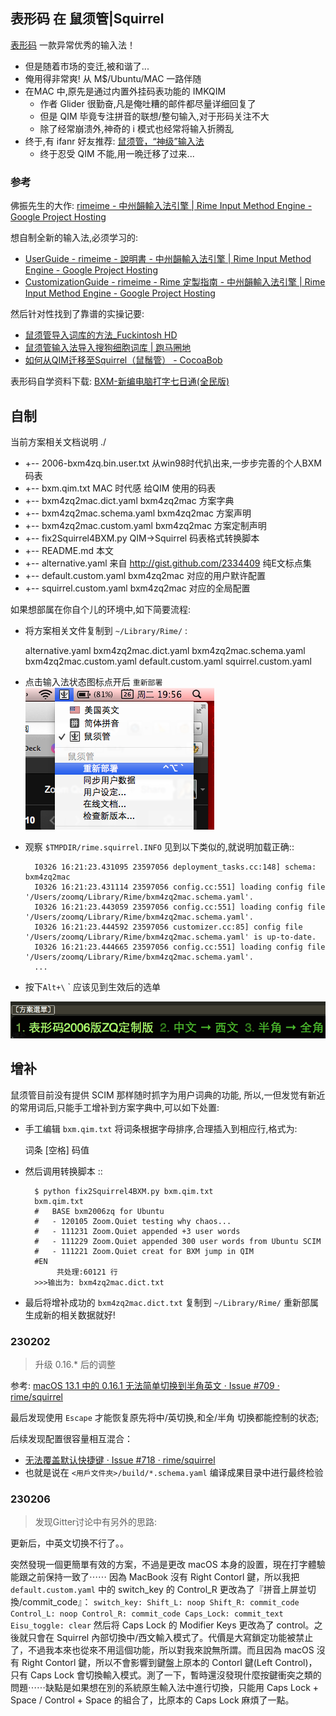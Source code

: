 ## 表形码 在 鼠须管|Squirrel

[表形码](http://zh.wikipedia.org/wiki/%E8%A1%A8%E5%BD%A2%E7%A0%81)
一款异常优秀的输入法！

- 但是随着市场的变迁,被和谐了...
- 俺用得非常爽! 从 M$/Ubuntu/MAC 一路伴随
- 在MAC 中,原先是通过内置外挂码表功能的 IMKQIM
    - 作者 Glider 很勤奋,凡是俺吐糟的邮件都尽量详细回复了
    - 但是 QIM 毕竟专注拼音的联想/整句输入,对于形码关注不大
    - 除了经常崩溃外,神奇的 i 模式也经常将输入折腾乱
- 终于,有 ifanr 好友推荐: [鼠须管，“神级”输入法](http://www.ifanr.com/156409)
    - 终于忍受 QIM 不能,用一晩迁移了过来...

### 参考

佛振先生的大作: [rimeime - 中州韻輸入法引擎 | Rime Input Method Engine - Google Project Hosting](http://code.google.com/p/rimeime/)

想自制全新的输入法,必须学习的:

- [UserGuide - rimeime - 說明書 - 中州韻輸入法引擎 | Rime Input Method Engine - Google Project Hosting](http://code.google.com/p/rimeime/wiki/UserGuide)
- [CustomizationGuide - rimeime - Rime 定製指南 - 中州韻輸入法引擎 | Rime Input Method Engine - Google Project Hosting](http://code.google.com/p/rimeime/wiki/CustomizationGuide)


然后针对性找到了靠谱的实操记要:

- [鼠须管导入词库的方法_Fuckintosh HD](http://fuckintosh.diandian.com/post/2012-12-22/40046424201)
- [鼠须管输入法导入搜狗细胞词库 | 跑马圈地](http://www.ukuang.com/2012/10/13/%E9%BC%A0%E9%A1%BB%E7%AE%A1%E8%BE%93%E5%85%A5%E6%B3%95%E5%AF%BC%E5%85%A5%E6%90%9C%E7%8B%97%E7%BB%86%E8%83%9E%E8%AF%8D%E5%BA%93/)
- [如何从QIM迁移至Squirrel（鼠鬚管） - CocoaBob](http://cocoabob.net/?p=919)


表形码自学资料下载: [BXM-新编电脑打字七日通(全民版)](https://github.com/ZoomQuiet/ZqBXM/raw/master/BXM_%E6%89%93%E5%AD%97%E4%B8%83%E6%97%A5%E9%80%9A_%E5%85%A8%E6%B0%91%E7%89%88.pdf)


## 自制

当前方案相关文档说明 ./ 

-   +-- 2006-bxm4zq.bin.user.txt 从win98时代扒出来,一步步完善的个人BXM 码表
-   +-- bxm.qim.txt             MAC 时代感 给QIM 使用的码表
-   +-- bxm4zq2mac.dict.yaml    bxm4zq2mac 方案字典
-   +-- bxm4zq2mac.schema.yaml  bxm4zq2mac 方案声明
-   +-- bxm4zq2mac.custom.yaml  bxm4zq2mac 方案定制声明
-   +-- fix2Squirrel4BXM.py     QIM->Squirrel 码表格式转换脚本
-   +-- README.md               本文
-   +-- alternative.yaml        来自 http://gist.github.com/2334409 纯E文标点集
-   +-- default.custom.yaml     bxm4zq2mac 对应的用户默许配置
-   +-- squirrel.custom.yaml    bxm4zq2mac 对应的全局配置



如果想部属在你自个儿的环境中,如下简要流程:

- 将方案相关文件复制到 `~/Library/Rime/` :

    alternative.yaml
    bxm4zq2mac.dict.yaml
    bxm4zq2mac.schema.yaml
    bxm4zq2mac.custom.yaml
    default.custom.yaml
    squirrel.custom.yaml


- 点击输入法状态图标点开后 `重新部署`  
![Deploy MAC](reime-deploy-mac.png)

- 观察 `$TMPDIR/rime.squirrel.INFO` 见到以下类似的,就说明加载正确::
        
        I0326 16:21:23.431095 23597056 deployment_tasks.cc:148] schema: bxm4zq2mac
        I0326 16:21:23.431114 23597056 config.cc:551] loading config file '/Users/zoomq/Library/Rime/bxm4zq2mac.schema.yaml'.
        I0326 16:21:23.443059 23597056 config.cc:551] loading config file '/Users/zoomq/Library/Rime/bxm4zq2mac.schema.yaml'.
        I0326 16:21:23.444592 23597056 customizer.cc:85] config file '/Users/zoomq/Library/Rime/bxm4zq2mac.schema.yaml' is up-to-date.
        I0326 16:21:23.444665 23597056 config.cc:551] loading config file '/Users/zoomq/Library/Rime/bxm4zq2mac.schema.yaml'.
        ...

- 按下`Alt+\` ` 应该见到生效后的选单  

![Deploy MAC](reime-switcher.png)



## 增补

鼠须管目前没有提供 SCIM 那样随时抓字为用户词典的功能,
所以,一但发觉有新近的常用词后,只能手工增补到方案字典中,可以如下处置:

- 手工编辑 `bxm.qim.txt` 将词条根据字母排序,合理插入到相应行,格式为:

    词条 [空格] 码值

- 然后调用转换脚本 ::

        $ python fix2Squirrel4BXM.py bxm.qim.txt
        bxm.qim.txt
        #   BASE bxm2006zq for Ubuntu
        #   - 120105 Zoom.Quiet testing why chaos...
        #   - 111231 Zoom.Quiet appended +3 user words
        #   - 111229 Zoom.Quiet appended 300 user words from Ubuntu SCIM
        #   - 111221 Zoom.Quiet creat for BXM jump in QIM
        #EN
             共处理:60121 行
        >>>输出为: bxm4zq2mac.dict.txt


- 最后将增补成功的 `bxm4zq2mac.dict.txt` 复制到 `~/Library/Rime/` 重新部属生成新的相关数据就好!


### 230202
> 升级 0.16.* 后的调整

参考: [ macOS 13.1 中的 0.16.1 无法简单切换到半角英文 · Issue #709 · rime/squirrel](https://github.com/ZoomQuiet)


最后发现使用 `Escape` 才能恢复原先将中/英切换,和全/半角 切换都能控制的状态;


后续发现配置很容量相互混合：

- [无法覆盖默认快捷键 · Issue \#718 · rime/squirrel](https://github.com/rime/squirrel/issues/718#issuecomment-1416899080)
- 也就是说在 `<用戶文件夾>/build/*.schema.yaml` 编译成果目录中进行最终检验



### 230206 
> 发现Gitter讨论中有另外的思路:

更新后，中英文切换不行了。。 

突然發現一個更簡單有效的方案，不過是更改 macOS 本身的設置，現在打字體驗能跟之前保持一致了⋯⋯ 因為 MacBook 沒有 Right Contorl 鍵，所以我把 `default.custom.yaml` 中的 switch_key 的 Control_R 更改為了『拼音上屏並切換/commit_code』： ``` switch_key: Shift_L: noop Shift_R: commit_code Control_L: noop Control_R: commit_code Caps_Lock: commit_text Eisu_toggle: clear ``` 然后将 Caps Lock 的 Modifier Keys 更改為了 control。之後就只會在 Squirrel 內部切換中/西文輸入模式了。代價是大寫鎖定功能被禁止了，不過我本來也從來不用這個功能，所以對我來說無所謂。而且因為 macOS 沒有 Right Contorl 鍵，所以不會影響到鍵盤上原本的 Contorl 鍵(Left Control)，只有 Caps Lock 會切換輸入模式。測了一下，暫時還沒發現什麼按鍵衝突之類的問題⋯⋯缺點是如果想在別的系統原生輸入法中進行切換，只能用 Caps Lock + Space / Control + Space 的組合了，比原本的 Caps Lock 麻煩了一點。



